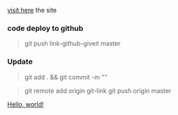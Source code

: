 [visit here](https://rajan-savaliya.github.io/sass-3-project-couse/?target=_blank)   the site

### code deploy to github

> git push link-github-giveit master

### Update

> git add .    && git commit -m ""

> git remote add origin git-link
> git push origin master

<a href="http://youtube.com/" target="_blank">Hello, world!</a>


